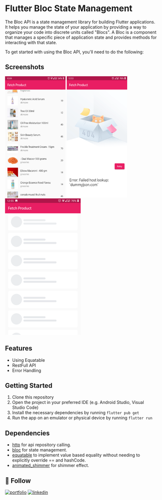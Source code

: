 # Flutter Bloc State Management

The Bloc API is a state management library for building Flutter applications. It helps you manage the state of your application by providing a way to organize your code into discrete units called "Blocs". A Bloc is a component that manages a specific piece of application state and provides methods for interacting with that state.

To get started with using the Bloc API, you'll need to do the following:

## Screenshots

<img src="screenshots/1.png" width="200" height="400" />
<img src="screenshots/2.png" width="200" height="400" />
<img src="screenshots/3.png" width="250" height="450" />

## Features

- Using Equatable
- RestFull API 
- Error Handling

## Getting Started

1. Clone this repository
2. Open the project in your preferred IDE (e.g. Android Studio, Visual Studio Code)
3. Install the necessary dependencies by running `flutter pub get`
4. Run the app on an emulator or physical device by running `flutter run`

## Dependencies

- [http](https://pub.dev/packages/http) for api repository calling.
- [bloc](https://pub.dev/packages/flutter_bloc) for state management.
- [equatable](https://pub.dev/packages/equatable)  to implement value based equality without needing to explicitly override == and hashCode.
- [animated_shimmer](https://pub.dev/packages/animated_shimmer)  for shimmer effect.

## 🔗 Follow
[![portfolio](https://img.shields.io/badge/my_portfolio-000?style=for-the-badge&logo=ko-fi&logoColor=white)](https://arrahmanbd.github.io/)
[![linkedin](https://img.shields.io/badge/linkedin-0A66C2?style=for-the-badge&logo=linkedin&logoColor=white)](https://www.linkedin.com/arrahmanbd)

